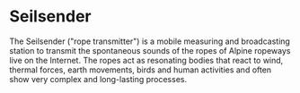 # Seilsender
The Seilsender ("rope transmitter") is a mobile measuring and broadcasting station to transmit the spontaneous sounds of the ropes of Alpine ropeways live on the Internet. The ropes act as resonating bodies that react to wind, thermal forces, earth movements, birds and human activities and often show very complex and long-lasting processes.
